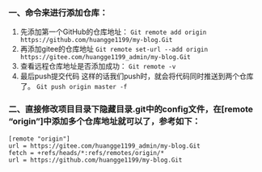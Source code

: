 ### 一、命令来进行添加仓库：
1. 先添加第一个GitHub的仓库地址：
`Git remote add origin https://github.com/huangge1199/my-blog.Git`
2. 再添加gitee的仓库地址
`Git remote set-url --add origin https://gitee.com/huangge1199_admin/my-blog.Git`
3. 查看远程仓库地址是否添加成功：
`Git remote -v`
4. 最后push提交代码 这样的话我们push时，就会将代码同时推送到两个仓库了。
`Git push origin master -f`

### 二、直接修改项目目录下隐藏目录.git中的config文件，在[remote “origin”]中添加多个仓库地址就可以了，参考如下：
```
[remote "origin"]
url = https://gitee.com/huangge1199_admin/my-blog.Git
fetch = +refs/heads/*:refs/remotes/origin/*
url = https://github.com/huangge1199/my-blog.Git

